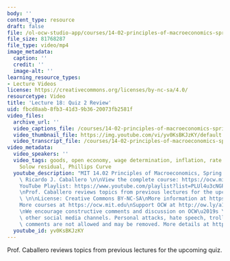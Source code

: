 ```yaml
---
body: ''
content_type: resource
draft: false
file: /ol-ocw-studio-app/courses/14-02-principles-of-macroeconomics-spring-2023/1402-sp23-lecture-18-v2_360p_16_9.mp4
file_size: 81768287
file_type: video/mp4
image_metadata:
  caption: ''
  credit: ''
  image-alt: ''
learning_resource_types:
- Lecture Videos
license: https://creativecommons.org/licenses/by-nc-sa/4.0/
resourcetype: Video
title: 'Lecture 18: Quiz 2 Review'
uid: fbcd8aab-8fb3-41d3-9b36-20073fb2581f
video_files:
  archive_url: ''
  video_captions_file: /courses/14-02-principles-of-macroeconomics-spring-2023/1yfJ6Hkt7twlJCN2jkmRIDRqD6gCqB1W4_transcript.webvtt
  video_thumbnail_file: https://img.youtube.com/vi/yv0KsBKJzKY/default.jpg
  video_transcript_file: /courses/14-02-principles-of-macroeconomics-spring-2023/1yfJ6Hkt7twlJCN2jkmRIDRqD6gCqB1W4_transcript.pdf
video_metadata:
  video_speakers: ''
  video_tags: goods, open economy, wage determination, inflation, rate of growth,
    Solow residual, Phillips Curve
  youtube_description: "MIT 14.02 Principles of Macroeconomics, Spring 2023\nInstructor:\
    \ Ricardo J. Caballero \n\nView the complete course: https://ocw.mit.edu/courses/14-02-principles-of-macroeconomics-spring-2023/\n\
    YouTube Playlist: https://www.youtube.com/playlist?list=PLUl4u3cNGP62EXoZ4B3_Ob7lRRwpGQxkb\n\
    \nProf. Caballero reviews topics from previous lectures for the upcoming quiz.\
    \ \n\nLicense: Creative Commons BY-NC-SA\nMore information at https://ocw.mit.edu/terms\n\
    More courses at https://ocw.mit.edu\nSupport OCW at http://ow.ly/a1If50zVRlQ\n\
    \nWe encourage constructive comments and discussion on OCW\u2019s YouTube and\
    \ other social media channels. Personal attacks, hate speech, trolling, and inappropriate\
    \ comments are not allowed and may be removed. More details at https://ocw.mit.edu/comments."
  youtube_id: yv0KsBKJzKY
---
```

Prof. Caballero reviews topics from previous lectures for the upcoming quiz.